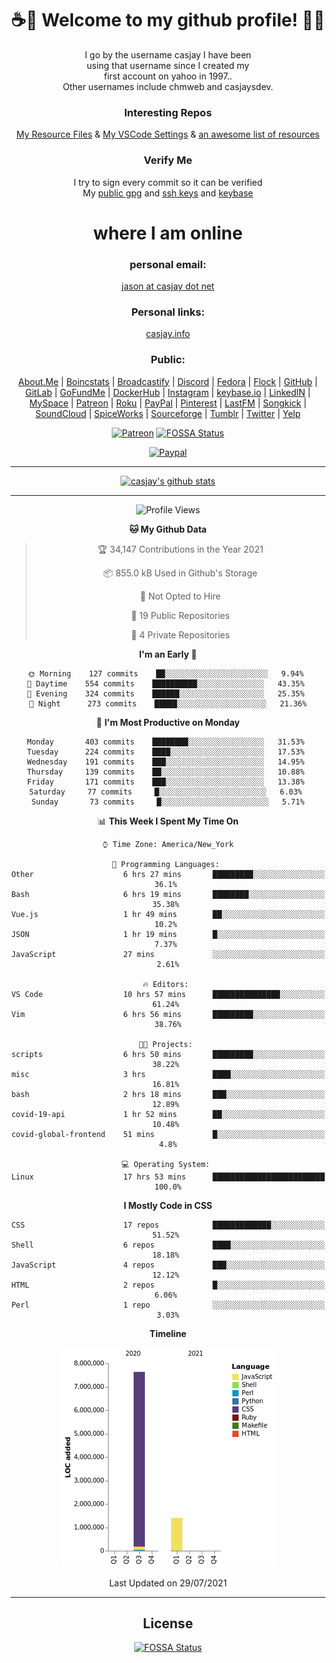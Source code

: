 <div align="center">  
  
# <strong> ☕👋 Welcome to my github profile! 👋🚀 </strong>  
  
I go by the username casjay I have been  
using that username since I created my  
first account on yahoo in 1997..  
Other usernames include chmweb and casjaysdev.  
  
### <strong> Interesting Repos </strong>  
[My Resource Files](https://github.com/casjay/resources) & 
[My VSCode Settings](https://github.com/casjay/vs-code) & 
[an awesome list of resources](https://github.com/casjay/awesome)
  
### <strong> Verify Me </strong>
I try to sign every commit so it can be verified  
My [public gpg](https://github.com/casjay/public/raw/master/jason.asc) and 
[ssh keys](https://github.com/casjay/public/raw/master/ssh_id.pub) and 
[keybase](https://keybase.io/casjay)  
  
# <strong> where I am online </strong>  
  
### <strong> personal email: </strong>  
[jason at casjay dot net](mailto:jason@casjay.net)  

### <strong> Personal links: </strong>  
[casjay.info](http://casjay.info)  
  
### <strong> Public: </strong>  
[About.Me](https://about.me/casjay) | 
[Boincstats](https://boincstats.com/en/page/profile/user/34665/) | 
[Broadcastify](http://www.radioreference.com/apps/user/?uid=184850) | 
[Discord](https://discord.gg/z2wS84v) | 
[Fedora](https://copr.fedorainfracloud.org/coprs/casjay) | 
[Flock](http://casjay.flock.com) | 
[GitHub](http://github.com/casjay) | 
[GitLab](http://gitlab.com/casjay) | 
[GoFundMe](https://www.gofundme.com/casjay) | 
[DockerHub](https://hub.docker.com/r/casjay/) | 
[Instagram](https://www.instagram.com/casjay/) | 
[keybase.io](http://keybase.io/casjay) | 
[LinkedIN](http://linkedin.com/in/casjay) | 
[MySpace](https://myspace.com/casjay) | 
[Patreon](https://www.patreon.com/casjay) | 
[Roku](https://my.roku.com/add/casjaysdev) | 
[PayPal](https://paypal.me/casjaysdev) | 
[Pinterest](https://www.pinterest.com/casjaysdev) | 
[LastFM](https://www.last.fm/user/Casjay) | 
[Songkick](https://www.songkick.com/users/casjay) | 
[SoundCloud](https://soundcloud.com/casjay) | 
[SpiceWorks](https://community.spiceworks.com/people/casjay) | 
[Sourceforge](https://sourceforge.net/u/chmweb/profile/) | 
[Tumblr](https://casjay.tumblr.com) | 
[Twitter](https://twitter.com/casjay) | 
[Yelp](https://www.yelp.com/user_details?userid=vSxaZZdqte5WhkOlsPqReQ)  
  
[![Patreon](https://img.shields.io/badge/patreon-donate-orange.svg)](https://www.patreon.com/casjay) [![FOSSA Status](https://app.fossa.com/api/projects/git%2Bgithub.com%2Fcasjay%2Fcasjay.svg?type=shield)](https://app.fossa.com/projects/git%2Bgithub.com%2Fcasjay%2Fcasjay?ref=badge_shield)

[![Paypal](https://img.shields.io/badge/Donate-PayPal-green.svg)](https://www.paypal.me/casjaysdev)  
  
---
[![casjay's github stats](https://gh-readme-stats.casjay.now.sh/api/?theme=dracula&username=casjay&show_icons=true)](https://github.com/casjay)  
  
---
<!--START_SECTION:waka-->
![Profile Views](http://img.shields.io/badge/Profile%20Views-13-blue)

**🐱 My Github Data** 

> 🏆 34,147 Contributions in the Year 2021
 > 
> 📦 855.0 kB Used in Github's Storage 
 > 
> 🚫 Not Opted to Hire
 > 
> 📜 19 Public Repositories 
 > 
> 🔑 4 Private Repositories  
 > 
**I'm an Early 🐤** 

```text
🌞 Morning    127 commits    ██░░░░░░░░░░░░░░░░░░░░░░░   9.94% 
🌆 Daytime    554 commits    ██████████░░░░░░░░░░░░░░░   43.35% 
🌃 Evening    324 commits    ██████░░░░░░░░░░░░░░░░░░░   25.35% 
🌙 Night      273 commits    █████░░░░░░░░░░░░░░░░░░░░   21.36%

```
📅 **I'm Most Productive on Monday** 

```text
Monday       403 commits    ████████░░░░░░░░░░░░░░░░░   31.53% 
Tuesday      224 commits    ████░░░░░░░░░░░░░░░░░░░░░   17.53% 
Wednesday    191 commits    ███░░░░░░░░░░░░░░░░░░░░░░   14.95% 
Thursday     139 commits    ██░░░░░░░░░░░░░░░░░░░░░░░   10.88% 
Friday       171 commits    ███░░░░░░░░░░░░░░░░░░░░░░   13.38% 
Saturday     77 commits     █░░░░░░░░░░░░░░░░░░░░░░░░   6.03% 
Sunday       73 commits     █░░░░░░░░░░░░░░░░░░░░░░░░   5.71%

```


📊 **This Week I Spent My Time On** 

```text
⌚︎ Time Zone: America/New_York

💬 Programming Languages: 
Other                    6 hrs 27 mins       █████████░░░░░░░░░░░░░░░░   36.1% 
Bash                     6 hrs 19 mins       ████████░░░░░░░░░░░░░░░░░   35.38% 
Vue.js                   1 hr 49 mins        ██░░░░░░░░░░░░░░░░░░░░░░░   10.2% 
JSON                     1 hr 19 mins        █░░░░░░░░░░░░░░░░░░░░░░░░   7.37% 
JavaScript               27 mins             ░░░░░░░░░░░░░░░░░░░░░░░░░   2.61%

🔥 Editors: 
VS Code                  10 hrs 57 mins      ███████████████░░░░░░░░░░   61.24% 
Vim                      6 hrs 56 mins       █████████░░░░░░░░░░░░░░░░   38.76%

🐱‍💻 Projects: 
scripts                  6 hrs 50 mins       █████████░░░░░░░░░░░░░░░░   38.22% 
misc                     3 hrs               ████░░░░░░░░░░░░░░░░░░░░░   16.81% 
bash                     2 hrs 18 mins       ███░░░░░░░░░░░░░░░░░░░░░░   12.89% 
covid-19-api             1 hr 52 mins        ██░░░░░░░░░░░░░░░░░░░░░░░   10.48% 
covid-global-frontend    51 mins             █░░░░░░░░░░░░░░░░░░░░░░░░   4.8%

💻 Operating System: 
Linux                    17 hrs 53 mins      █████████████████████████   100.0%

```

**I Mostly Code in CSS** 

```text
CSS                      17 repos            █████████████░░░░░░░░░░░░   51.52% 
Shell                    6 repos             ████░░░░░░░░░░░░░░░░░░░░░   18.18% 
JavaScript               4 repos             ███░░░░░░░░░░░░░░░░░░░░░░   12.12% 
HTML                     2 repos             █░░░░░░░░░░░░░░░░░░░░░░░░   6.06% 
Perl                     1 repo              ░░░░░░░░░░░░░░░░░░░░░░░░░   3.03%

```


**Timeline**

![Chart not found](https://raw.githubusercontent.com/casjay/casjay/master/charts/bar_graph.png) 


 Last Updated on 29/07/2021
<!--END_SECTION:waka-->
  
---

## License
[![FOSSA Status](https://app.fossa.com/api/projects/git%2Bgithub.com%2Fcasjay%2Fcasjay.svg?type=large)](https://app.fossa.com/projects/git%2Bgithub.com%2Fcasjay%2Fcasjay?ref=badge_large)

</div>  
